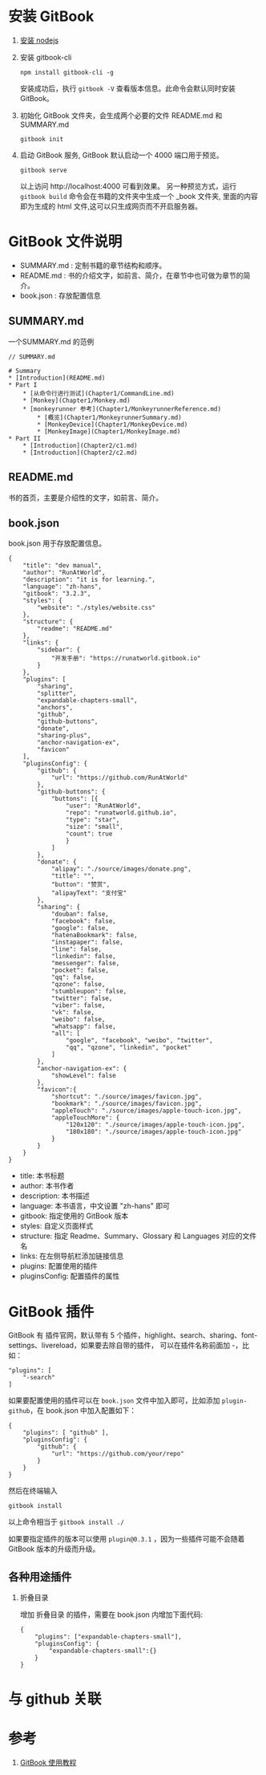 # 安装 GitBook

1. [安装 nodejs](../dev/webui/nodejs.md)

1. 安装 gitbook-cli
    ```
    npm install gitbook-cli -g
    ```

    安装成功后，执行 `gitbook -V` 查看版本信息。此命令会默认同时安装 GitBook。

1. 初始化 GitBook 文件夹，会生成两个必要的文件 README.md 和 SUMMARY.md

    ```
    gitbook init
    ```

1. 启动 GitBook 服务, GitBook 默认启动一个 4000 端口用于预览。
    ```
    gitbook serve
    ```
    
    以上访问 http://localhost:4000 可看到效果。
    另一种预览方式，运行 `gitbook build` 命令会在书籍的文件夹中生成一个 _book 文件夹, 里面的内容即为生成的 html 文件,这可以只生成网页而不开启服务器。

# GitBook 文件说明

+ SUMMARY.md : 定制书籍的章节结构和顺序。
+ README.md : 书的介绍文字，如前言、简介，在章节中也可做为章节的简介。
+ book.json : 存放配置信息

## SUMMARY.md

一个SUMMARY.md 的范例

```
// SUMMARY.md

# Summary
* [Introduction](README.md)
* Part I
    * [从命令行进行测试](Chapter1/CommandLine.md)
    * [Monkey](Chapter1/Monkey.md)
    * [monkeyrunner 参考](Chapter1/MonkeyrunnerReference.md)
        * [概览](Chapter1/MonkeyrunnerSummary.md)
        * [MonkeyDevice](Chapter1/MonkeyDevice.md)
        * [MonkeyImage](Chapter1/MonkeyImage.md)
* Part II
    * [Introduction](Chapter2/c1.md)
    * [Introduction](Chapter2/c2.md)
```

## README.md
书的首页，主要是介绍性的文字，如前言、简介。

## book.json
book.json 用于存放配置信息。

```
{
    "title": "dev manual",
    "author": "RunAtWorld",
    "description": "it is for learning.",
    "language": "zh-hans",
    "gitbook": "3.2.3",
    "styles": {
        "website": "./styles/website.css"
    },
    "structure": {
        "readme": "README.md"
    },
    "links": {
        "sidebar": {
            "开发手册": "https://runatworld.gitbook.io"
        }
    },
    "plugins": [
        "sharing",
        "splitter",
        "expandable-chapters-small",
        "anchors",
        "github",
        "github-buttons",
        "donate",
        "sharing-plus",
        "anchor-navigation-ex",
        "favicon"
    ],
    "pluginsConfig": {
        "github": {
            "url": "https://github.com/RunAtWorld"
        },
        "github-buttons": {
            "buttons": [{
                "user": "RunAtWorld",
                "repo": "runatworld.github.io",
                "type": "star",
                "size": "small",
                "count": true
                }
            ]
        },
        "donate": {
            "alipay": "./source/images/donate.png",
            "title": "",
            "button": "赞赏",
            "alipayText": "支付宝"
        },
        "sharing": {
            "douban": false,
            "facebook": false,
            "google": false,
            "hatenaBookmark": false,
            "instapaper": false,
            "line": false,
            "linkedin": false,
            "messenger": false,
            "pocket": false,
            "qq": false,
            "qzone": false,
            "stumbleupon": false,
            "twitter": false,
            "viber": false,
            "vk": false,
            "weibo": false,
            "whatsapp": false,
            "all": [
                "google", "facebook", "weibo", "twitter",
                "qq", "qzone", "linkedin", "pocket"
            ]
        },
        "anchor-navigation-ex": {
            "showLevel": false
        },
        "favicon":{
            "shortcut": "./source/images/favicon.jpg",
            "bookmark": "./source/images/favicon.jpg",
            "appleTouch": "./source/images/apple-touch-icon.jpg",
            "appleTouchMore": {
                "120x120": "./source/images/apple-touch-icon.jpg",
                "180x180": "./source/images/apple-touch-icon.jpg"
            }
        }
    }
}
```

+ title: 本书标题
+ author: 本书作者
+ description: 本书描述
+ language: 本书语言，中文设置 "zh-hans" 即可
+ gitbook: 指定使用的 GitBook 版本
+ styles: 自定义页面样式
+ structure: 指定 Readme、Summary、Glossary 和 Languages 对应的文件名
+ links: 在左侧导航栏添加链接信息
+ plugins: 配置使用的插件
+ pluginsConfig: 配置插件的属性


# GitBook 插件
GitBook 有 插件官网，默认带有 5 个插件，highlight、search、sharing、font-settings、livereload，如果要去除自带的插件， 可以在插件名称前面加 -，比如：
```
"plugins": [
    "-search"
]
```

如果要配置使用的插件可以在 `book.json` 文件中加入即可，比如添加 `plugin-github`，在 book.json 中加入配置如下：

```
{
    "plugins": [ "github" ],
    "pluginsConfig": {
        "github": {
            "url": "https://github.com/your/repo"
        }
    }
}
```
然后在终端输入

```
gitbook install
```

以上命令相当于 `gitbook install ./`

如果要指定插件的版本可以使用 `plugin@0.3.1` ，因为一些插件可能不会随着 GitBook 版本的升级而升级。

## 各种用途插件

1. 折叠目录 

    增加 折叠目录 的插件，需要在 book.json 内增加下面代码:
    ```
    {
        "plugins": ["expandable-chapters-small"],
        "pluginsConfig": {
            "expandable-chapters-small":{}
        }
    }
    ```

# 与 github 关联


# 参考
1. [GitBook 使用教程](https://www.jianshu.com/p/421cc442f06c)
